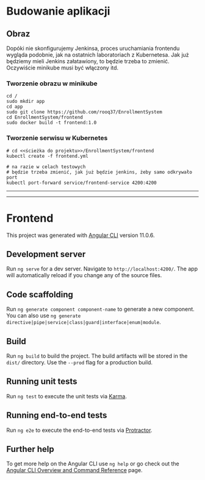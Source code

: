 # Budowanie aplikacji

## Obraz
Dopóki nie skonfigurujemy Jenkinsa, proces uruchamiania frontendu wygląda podobnie,
jak na ostatnich laboratoriach z Kubernetesa. Jak już będziemy mieli Jenkins załatawiony,
to będzie trzeba to zmienić. Oczywiście minikube musi być włączony itd.

### Tworzenie obrazu w minikube
```shell script
cd /
sudo mkdir app
cd app
sudo git clone https://github.com/rooq37/EnrollmentSystem
cd EnrollmentSystem/frontend
sudo docker build -t frontend:1.0
```

### Tworzenie serwisu w Kubernetes
```shell script
# cd <<ścieżka do projektu>>/EnrollmentSystem/frontend
kubectl create -f frontend.yml

# na razie w celach testowych
# będzie trzeba zmienić, jak już będzie jenkins, żeby samo odkrywało port 
kubectl port-forward service/frontend-service 4200:4200
```

---
---

# Frontend

This project was generated with [Angular CLI](https://github.com/angular/angular-cli) version 11.0.6.

## Development server

Run `ng serve` for a dev server. Navigate to `http://localhost:4200/`. The app will automatically reload if you change any of the source files.

## Code scaffolding

Run `ng generate component component-name` to generate a new component. You can also use `ng generate directive|pipe|service|class|guard|interface|enum|module`.

## Build

Run `ng build` to build the project. The build artifacts will be stored in the `dist/` directory. Use the `--prod` flag for a production build.

## Running unit tests

Run `ng test` to execute the unit tests via [Karma](https://karma-runner.github.io).

## Running end-to-end tests

Run `ng e2e` to execute the end-to-end tests via [Protractor](http://www.protractortest.org/).

## Further help

To get more help on the Angular CLI use `ng help` or go check out the [Angular CLI Overview and Command Reference](https://angular.io/cli) page.
